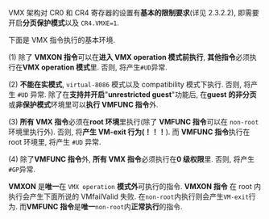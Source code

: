 

VMX 架构对 CR0 和 CR4 寄存器的设置有**基本的限制要求**(详见 2.3.2.2), 即需要开启**分页保护模式**以及 `CR4.VMXE=1`.

下面是 VMX 指令执行的基本环境.

(1) 除了 **VMXON 指令**可以在**进入 VMX operation 模式前执行**, **其他指令**必须执行在**VMX operation 模式**里. 否则, 将产生`#UD`异常.

(2) **不能在实模式**, `virtual-8086` 模式以及 compatibility 模式下执行. 否则, 将产生 `#UD` 异常. 除了在**支持并开启**"**unrestricted guest**"功能后, 在**guest 的非分页**或**非保护模式**环境里可以**执行 VMFUNC 指令**外.

(3) **所有 VMX 指令**必须在**root 环境**里执行(除了 **VMFUNC 指令**可以在 `non-root` 环境里执行外). 否则, 将**产生 VM-exit 行为(！！！**). 而 **VMFUNC 指令**执行在 root 环境里, 将产生 `#UD` 异常.

(4) 除了**VMFUNC 指令**外, **所有 VMX 指令**必须执行在**0 级权限**里. 否则, 将产生`#GP`异常.

**VMXON** 是**唯一**在 `VMX operation` **模式外**可执行的指令. **VMXON 指令** 在 root 内执行会产生下面所说的 VMfailValid 失败. 在`non-root`内执行则会产生`VM-exit`行为. 而**VMFUNC 指令**是**唯一**`non-root`内**正常执行**的指令.

